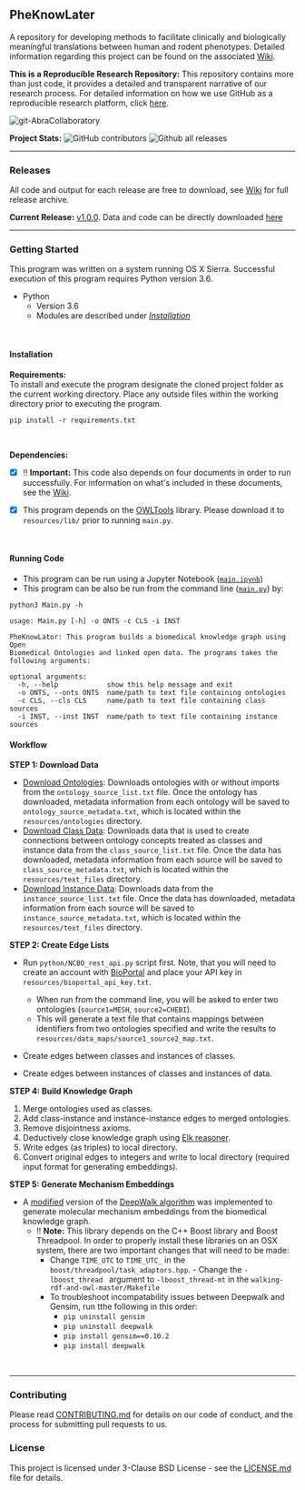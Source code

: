 ## PheKnowLater

A repository for developing methods to facilitate clinically and biologically meaningful translations between human and rodent phenotypes. Detailed information regarding this project can be found on the associated [Wiki](https://github.com/callahantiff/PheKnowLater/wiki).

**This is a Reproducible Research Repository:** This repository contains more than just code, it provides a detailed and transparent narrative of our research process. For detailed information on how we use GitHub as a reproducible research platform, click [here](https://github.com/callahantiff/Abra-Collaboratory/wiki/Using-GitHub-as-a-Reproducible-Research-Platform).

<img src="https://img.shields.io/badge/ReproducibleResearch-AbraCollaboratory-magenta.svg?style=flat-square" alt="git-AbraCollaboratory"> 

<br>  

**Project Stats:** ![GitHub contributors](https://img.shields.io/github/contributors/callahantiff/PheKnowLater.svg?color=yellow&style=flat-square) ![Github all releases](https://img.shields.io/github/downloads/callahantiff/PheKnowLater/total.svg?color=dodgerblue&style=flat-square)

***

### Releases  
All code and output for each release are free to download, see [Wiki](https://github.com/callahantiff/PheKnowLator/wiki) for full release archive.  

**Current Release:** [v1.0.0](https://github.com/callahantiff/PheKnowLator/wiki/v1.0.0). Data and code can be directly downloaded [here](https://github.com/callahantiff/PheKnowLator/wiki/v1.0.0#generated-output)

*** 

### Getting Started

This program was written on a system running OS X Sierra. Successful execution of this program requires Python version 3.6.

  * Python
    * Version 3.6
    * Modules are described under [*Installation*](#Installation)

<br>

#### Installation

**Requirements:**  
To install and execute the program designate the cloned project folder as the current working directory. Place any outside files within the working directory prior to executing the program.

```
pip install -r requirements.txt
```

<br>

**Dependencies:**  
- [x] ‼ **Important:** This code also depends on four documents in order to run successfully. For information on 
what's 
included in these documents, see the [Wiki](https://github.com/callahantiff/PheKnowLator/wiki/Dependencies).
- [x] This program depends on the [OWLTools](https://github.com/owlcollab/owltools) library. Please download it to 
`resources/lib/` prior to running `main.py`.  
   

<br>

#### Running Code

- This program can be run using a Jupyter Notebook ([`main.ipynb`](https://github.com/callahantiff/pheknowlator/blob/master/main.ipynb)) 
- This program can be also be run from the command line ([`main.py`](https://github.com/callahantiff/pheknowlator/blob/master/main.py)) by:

```
python3 Main.py -h

usage: Main.py [-h] -o ONTS -c CLS -i INST

PheKnowLator: This program builds a biomedical knowledge graph using Open
Biomedical Ontologies and linked open data. The programs takes the following arguments:

optional arguments:
  -h, --help            show this help message and exit
  -o ONTS, --onts ONTS  name/path to text file containing ontologies
  -c CLS, --cls CLS     name/path to text file containing class sources
  -i INST, --inst INST  name/path to text file containing instance sources
```   

#### Workflow   
**STEP 1: Download Data**
 - <u>Download Ontologies</u>: Downloads ontologies with or without imports from the `ontology_source_list.txt` file.
  Once the ontology has downloaded, metadata information from each ontology will be saved to `ontology_source_metadata.txt`, which is located within the `resources/ontologies` directory.
 - <u>Download Class Data</u>: Downloads data that is used to create connections between ontology concepts treated as
  classes and instance data from the `class_source_list.txt` file. Once 
    the data has downloaded, metadata information from each source will be saved to `class_source_metadata.txt`, which is located within the `resources/text_files` directory. 
 - <u>Download Instance Data</u>: Downloads data from the `instance_source_list.txt` file. Once the data has downloaded, metadata information from each source will be saved to `instance_source_metadata.txt`, which is located within the `resources/text_files` directory.   

**STEP 2: Create Edge Lists**  
 - Run `python/NCBO_rest_api.py` script first. Note, that you will need to create an account with [BioPortal](http://basic-formal-ontology.org/) and place your API key in `resources/bioportal_api_key.txt`. 
   - When run from the command line, you will be asked to enter two ontologies (`source1=MESH`, `source2=CHEBI`).
   - This will generate a text file that contains mappings between identifiers from two ontologies specified and write the results to `resources/data_maps/source1_source2_map.txt`.  

 - Create edges between classes and instances of classes.  
 - Create edges between instances of classes and instances of data.  

**STEP 4: Build Knowledge Graph**  
1. Merge ontologies used as classes.  
2. Add class-instance and instance-instance edges to merged ontologies.  
3. Remove disjointness axioms.  
4. Deductively close knowledge graph using [Elk reasoner](https://www.cs.ox.ac.uk/isg/tools/ELK/).    
5. Write edges (as triples) to local directory.  
6. Convert original edges to integers and write to local directory (required input format for generating embeddings).

**STEP 5: Generate Mechanism Embeddings**  
 - A [modified](https://github.com/bio-ontology-research-group/walking-rdf-and-owl) version of the [DeepWalk 
 algorithm](https://github.com/bio-ontology-research-group/walking-rdf-and-owl) was implemented to generate molecular mechanism embeddings from the biomedical knowledge graph. 
   - ‼ **Note:** This library depends on the C++ Boost library and Boost Threadpool. In order to properly install
    these libraries on an OSX system, there are two important changes that will need to be made:  
      - Change `TIME_UTC` to `TIME_UTC_` in the `boost/threadpool/task_adaptors.hpp`.  - Change the `-lboost_thread
      ` argument to `-lboost_thread-mt` in the `walking-rdf-and-owl-master/Makefile` 
      - To troubleshoot incompatability issues between Deepwalk and Gensim, run tthe following in this order:  
        - `pip uninstall gensim`  
        - `pip uninstall deepwalk`  
        - `pip install gensim==0.10.2` 
        - `pip install deepwalk`  

<br>

***

### Contributing

Please read [CONTRIBUTING.md](https://github.com/callahantiff/pheknowlator/blob/master/CONTRIBUTING.md) for details on 
our code of conduct, and the process for submitting pull requests to us.


### License

This project is licensed under 3-Clause BSD License - see the [LICENSE.md](https://github.com/callahantiff/pheknowlator/blob/master/LICENSE) file for details.
